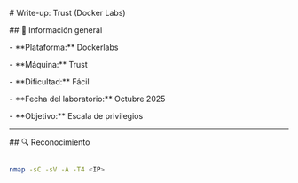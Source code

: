 \# Write-up: Trust (Docker Labs)



\## 📌 Información general

\- \*\*Plataforma:\*\* Dockerlabs

\- \*\*Máquina:\*\* Trust

\- \*\*Dificultad:\*\* Fácil

\- \*\*Fecha del laboratorio:\*\* Octubre 2025

\- \*\*Objetivo:\*\* Escala de privilegios



---



\## 🔍 Reconocimiento

```bash

nmap -sC -sV -A -T4 <IP>

